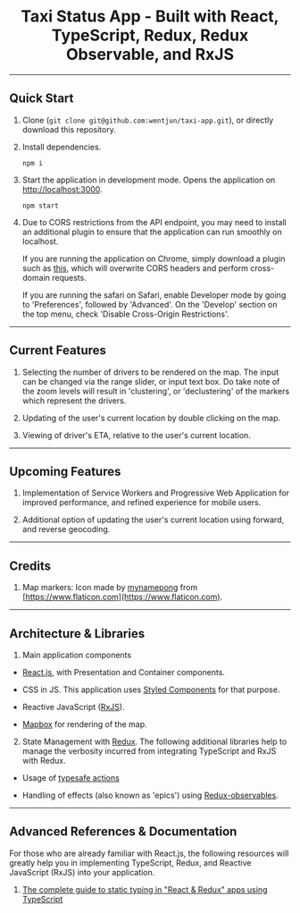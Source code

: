 <div align="center">

# Taxi Status App - Built with React, TypeScript, Redux, Redux Observable, and RxJS #

</div>

----
## Quick Start
1. Clone (`git clone git@github.com:wentjun/taxi-app.git`), or directly download this repository.
2. Install dependencies.

    ```
    npm i
    ```
3. Start the application in development mode. Opens the application on [http://localhost:3000](http://localhost:3000).

    ```
    npm start
    ```
4. Due to CORS restrictions from the API endpoint, you may need to install an additional plugin to ensure that the application can run smoothly on localhost. 

     If you are running the application on Chrome, simply download a plugin such as [this](https://chrome.google.com/webstore/detail/moesif-orign-cors-changer/digfbfaphojjndkpccljibejjbppifbc/related), which will overwrite CORS headers and perform cross-domain requests.

     If you are running the safari on Safari, enable Developer mode by going to 'Preferences', followed by 'Advanced'. On the 'Develop' section on the top menu, check 'Disable Cross-Origin Restrictions'.

----

## Current Features

1) Selecting the number of drivers to be rendered on the map. The input can be changed via the range slider, or input text box. Do take note of the zoom levels will result in 'clustering', or 'declustering' of the markers which represent the drivers.

2) Updating of the user's current location by double clicking on the map.

3) Viewing of driver's ETA, relative to the user's current location.

----

## Upcoming Features

1) Implementation of Service Workers and Progressive Web Application for improved performance, and refined experience for mobile users.

2) Additional option of updating the user's current location using forward, and reverse geocoding.


----

## Credits

1) Map markers: Icon made by [mynamepong](https://www.flaticon.com/authors/mynamepong) from [https://www.flaticon.com](https://www.flaticon.com).

----

## Architecture & Libraries

1) Main application components

- [React.js](https://reactjs.org/), with Presentation and Container components.

- CSS in JS. This application uses [Styled Components](https://www.styled-components.com/) for that purpose.

- Reactive JavaScript ([RxJS](https://www.learnrxjs.io/)).

- [Mapbox](https://docs.mapbox.com/mapbox-gl-js/api/) for rendering of the map.

2) State Management with [Redux](https://react-redux.js.org/). The following additional libraries help to manage the verbosity incurred from integrating TypeScript and RxJS with Redux.

- Usage of [typesafe actions](https://github.com/piotrwitek/typesafe-actions)

- Handling of effects (also known as 'epics') using [Redux-observables](https://github.com/redux-observable/redux-observable). 

----


## Advanced References & Documentation

For those who are already familiar with React.js, the following resources will greatly help you in implementing TypeScript, Redux, and Reactive JavaScript (RxJS) into your application.

1) [The complete guide to static typing in "React & Redux" apps using TypeScript](https://github.com/piotrwitek/react-redux-typescript-guide)
